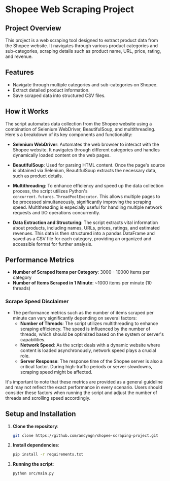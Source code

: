 # Shopee Web Scraping Project

## Project Overview

This project is a web scraping tool designed to extract product data from the Shopee website. It navigates through various product categories and sub-categories, scraping details such as product name, URL, price, rating, and revenue.

## Features

- Navigate through multiple categories and sub-categories on Shopee.
- Extract detailed product information.
- Save scraped data into structured CSV files.

## How it Works

The script automates data collection from the Shopee website using a combination of Selenium WebDriver, BeautifulSoup, and multithreading. Here's a breakdown of its key components and functionality:

- **Selenium WebDriver**: Automates the web browser to interact with the Shopee website. It navigates through different categories and handles dynamically loaded content on the web pages.

- **BeautifulSoup**: Used for parsing HTML content. Once the page's source is obtained via Selenium, BeautifulSoup extracts the necessary data, such as product details.

- **Multithreading**: To enhance efficiency and speed up the data collection process, the script utilizes Python's `concurrent.futures.ThreadPoolExecutor`. This allows multiple pages to be processed simultaneously, significantly improving the scraping speed. Multithreading is especially useful for handling multiple network requests and I/O operations concurrently.

- **Data Extraction and Structuring**: The script extracts vital information about products, including names, URLs, prices, ratings, and estimated revenues. This data is then structured into a pandas DataFrame and saved as a CSV file for each category, providing an organized and accessible format for further analysis.


## Performance Metrics

- **Number of Scraped Items per Category**: 3000 - 10000 items per category
- **Number of Items Scraped in 1 Minute**: ~1000 items per minute (10 threads)

### Scrape Speed Disclaimer

- The performance metrics such as the number of items scraped per minute can vary significantly depending on several factors:
    - **Number of Threads**: The script utilizes multithreading to enhance scraping efficiency. The speed is influenced by the number of threads, which should be optimized based on the system or server's capabilities. 
    - **Network Speed**: As the script deals with a dynamic website where content is loaded asynchronously, network speed plays a crucial role. 
    - **Server Response**: The response time of the Shopee server is also a critical factor. During high-traffic periods or server slowdowns, scraping speed might be affected.

It's important to note that these metrics are provided as a general guideline and may not reflect the exact performance in every scenario. Users should consider these factors when running the script and adjust the number of threads and scrolling speed accordingly.

## Setup and Installation

1. **Clone the repository**: 
   ```bash
   git clone https://github.com/andyngn/shopee-scraping-project.git

2. **Install dependencies**: 
   ```bash
   pip install -r requirements.txt
   
3. **Running the script**: 
   ```bash
   python src/main.py

